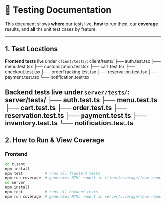 # 🧪 Testing Documentation

This document shows **where** our tests live, **how** to run them, our **coverage** results, and **all** the unit test cases by feature.

---

## 1. Test Locations

**Frontend tests** live under `client/tests/`:
client/tests/ ├── auth.test.tsx ├── menu.test.tsx ├── customization.test.tsx ├── cart.test.tsx ├── checkout.test.tsx ├── orderTracking.test.tsx ├── reservation.test.tsx ├── payment.test.tsx └── notification.test.tsx

**Backend tests** live under `server/tests/`:
server/tests/ ├── auth.test.ts ├── menu.test.ts ├── cart.test.ts ├── order.test.ts ├── reservation.test.ts ├── payment.test.ts ├── inventory.test.ts └── notification.test.ts
---

## 2. How to Run & View Coverage

### Frontend  
```bash
cd client
npm install
npm test          # runs all frontend tests
npm run coverage  # generates HTML report in client/coverage/lcov-report/
cd server
npm install
npm test          # runs all backend tests
npm run coverage  # generates HTML report in server/coverage/lcov-report/
